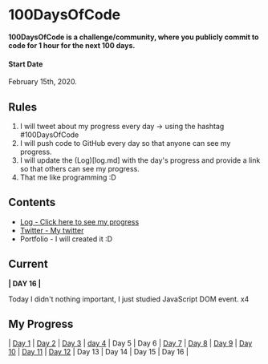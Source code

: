 # 100DaysOfCode

**100DaysOfCode is a challenge/community, where you publicly commit to code for 1 hour for the next 100 days.**

#### Start Date
February 15th, 2020.

## Rules
1. I will tweet about my progress every day -> using the hashtag #100DaysOfCode
2. I will push code to GitHub every day so that anyone can see my progress.
3. I will update the (Log)[log.md] with the day's progress and provide a link so that others can see my progress.
4. That me like programming :D

## Contents
* [Log - Click here to see my progress](log.md)
* [Twitter - My twitter](https://twitter.com/Steven_coailaZ)
* Portfolio - I will created it :D

## Current
**| DAY 16 |**

Today I didn't nothing important, I just studied JavaScript DOM event. x4

## My Progress
|  [Day 1](https://github.com/StevenACZ/100DaysOfCode/blob/master/Days/Day%201/PachaQtec's%20JavaScript%20Problems/main.js)  |  [Day 2](https://github.com/StevenACZ/100DaysOfCode/blob/master/Days/Day%202/PachaQtec's%20JavaScript%20Problems/main.js)  |  [Day 3](https://github.com/StevenACZ/Movi.es)  |  [day 4](https://stevenacz.github.io/Trillo/)  |  Day 5  |  Day 6 | [Day 7](https://github.com/StevenACZ/Portfolio_Dev) | [Day 8](https://github.com/StevenACZ/CalculatorApp) | [Day 9](https://github.com/StevenACZ/To-doList) | [Day 10](https://github.com/StevenACZ/To-doList) | [Day 11](https://github.com/StevenACZ/To-doList) | [Day 12](https://github.com/StevenACZ/To-doList) | Day 13 | Day 14 | Day 15 | Day 16 |
